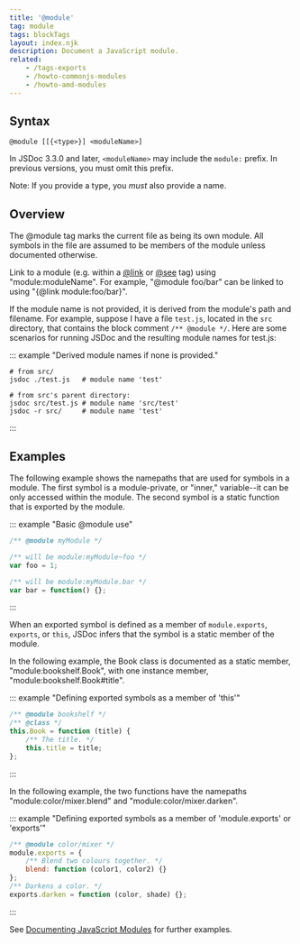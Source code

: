 ```yaml
---
title: '@module'
tag: module
tags: blockTags
layout: index.njk
description: Document a JavaScript module.
related:
    - /tags-exports
    - /howto-commonjs-modules
    - /howto-amd-modules
---
```


## Syntax

`@module [[{<type>}] <moduleName>]`

In JSDoc 3.3.0 and later, `<moduleName>` may include the `module:` prefix. In previous versions, you
must omit this prefix.

Note: If you provide a type, you _must_ also provide a name.


## Overview

The @module tag marks the current file as being its own module. All symbols in the file are assumed
to be members of the module unless documented otherwise.

Link to a module (e.g. within a [@link][link-tag] or [@see][see-tag] tag) using "module:moduleName".
For example, "@module foo/bar" can be linked to using "{@link module:foo/bar}".

If the module name is not provided, it is derived from the module's path and filename. For example,
suppose I have a file `test.js`, located in the `src` directory, that contains the block comment
`/** @module */`. Here are some scenarios for running JSDoc and the resulting module names for
test.js:

::: example "Derived module names if none is provided."

```
# from src/
jsdoc ./test.js   # module name 'test'

# from src's parent directory:
jsdoc src/test.js # module name 'src/test'
jsdoc -r src/     # module name 'test'
```
:::

[link-tag]: /tags-inline-link
[see-tag]: /tags-see


## Examples

The following example shows the namepaths that are used for symbols in a module. The first symbol
is a module-private, or "inner," variable--it can be only accessed within the module. The second
symbol is a static function that is exported by the module.

::: example "Basic @module use"

```js
/** @module myModule */

/** will be module:myModule~foo */
var foo = 1;

/** will be module:myModule.bar */
var bar = function() {};
```
:::

When an exported symbol is defined as a member of `module.exports`, `exports`, or `this`, JSDoc
infers that the symbol is a static member of the module.

In the following example, the Book class is documented as a static member, "module:bookshelf.Book",
with one instance member, "module:bookshelf.Book#title".

::: example "Defining exported symbols as a member of 'this'"

```js
/** @module bookshelf */
/** @class */
this.Book = function (title) {
    /** The title. */
    this.title = title;
};
```
:::

In the following example, the two functions have the namepaths "module:color/mixer.blend" and
"module:color/mixer.darken".

::: example "Defining exported symbols as a member of 'module.exports' or 'exports'"

```js
/** @module color/mixer */
module.exports = {
    /** Blend two colours together. */
    blend: function (color1, color2) {}
};
/** Darkens a color. */
exports.darken = function (color, shade) {};
```
:::

See [Documenting JavaScript Modules][modules] for further examples.

[modules]: /howto-commonjs-modules
